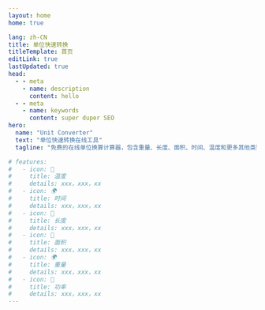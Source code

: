 ```yaml
---
layout: home
home: true

lang: zh-CN
title: 单位快速转换
titleTemplate: 首页
editLink: true
lastUpdated: true
head:
  - - meta
    - name: description
      content: hello
  - - meta
    - name: keywords
      content: super duper SEO
hero:
  name: "Unit Converter"
  text: "单位快速转换在线工具"
  tagline: "免费的在线单位换算计算器，包含重量、长度、面积、时间、温度和更多其他类别的单位换算器"

# features:
#   - icon: 📍 
#     title: 温度
#     details: xxx，xxx，xx
#   - icon: 🌍
#     title: 时间
#     details: xxx，xxx，xx
#   - icon: 🤖
#     title: 长度
#     details: xxx，xxx，xx
#   - icon: 📍 
#     title: 面积
#     details: xxx，xxx，xx
#   - icon: 🌍
#     title: 重量
#     details: xxx，xxx，xx
#   - icon: 🤖
#     title: 功率
#     details: xxx，xxx，xx
---
```

<script setup>
import { ref } from 'vue'

const features = ref([
  {
    title:'进制转换器',
    subtitle:'实现不同进制之间的转换',
    link:'/radix/'
  },{
    title:'时间转换器',
    subtitle:'完成不同时区及时间格式的转换',
    link:'/time/'
  },{
    title:'面积转换器',
    subtitle:'用于不同面积单位间相互转换',
    link:'/area/'
  },{
    title:'温度转换器',
    subtitle:'实现摄氏度、华氏度等温度换算',
    link:'/temperature/'
  },{
    title:'重量转换器',
    subtitle:'进行千克、克、磅等重量单位转换',
    link:'/weight/'
  },{
    title:'长度转换器',
    subtitle:'完成米、厘米、英尺等长度换算',
    link:'/distance/'
  }
])
</script>
<v-row>
  <v-col
    v-for="n in features"
    :key="n"
    cols="12"
    sm="4"
    class="mt-4"
  >
    <Feature :link="n.link" :subtitle="n.subtitle" :title="n.title"/>
  </v-col>
</v-row>

